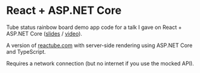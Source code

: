 # React + ASP.NET Core
Tube status rainbow board demo app code for a talk I gave on React + ASP.NET Core ([slides](https://speakerdeck.com/jpsingleton/react-plus-asp-dot-net-core-equals) / [video](https://www.youtube.com/watch?v=Etwh7lSfQ7Y)).

A version of [reactube.com](https://reactube.com/) with server-side rendering using ASP.NET Core and TypeScript.

Requires a network connection (but no internet if you use the mocked API).
